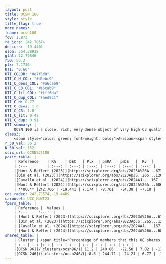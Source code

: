 ```yaml
---
layout: post
title: OCSN 100
style: style
title_flag: true
more_names: 
fname: ocsn100
fov: 1.873
ra_icrs: 242.70574
de_icrs: -19.4409
glon: 354.38918
glat: 22.79846
r50: 56.2
plx: 7.1736
UTI: "0.66"
UTI_COLOR: "#e7f5d0"
UTI_C_N_COL: "#d0ebc9"
UTI_C_dens_COL: "#a6cab9"
UTI_C_C3_COL: "#a6cab9"
UTI_C_lit_COL: "#fff6da"
UTI_C_dup_COL: "#aed9c1"
UTI_C_N: 0.77
UTI_C_dens: 1.0
UTI_C_C3: 1.0
UTI_C_lit: 0.42
UTI_C_dup: 0.91
UTI_summary: |
    OCSN 100 is a close, rich, very dense object of very high C3 quality. It was recently reported in the literature.<br><br>This is very likely a unique object, which shares a very small percentage of members with at least one previously reported entry, and a small percentage with at least one entry reported in the same catalogue.
class3: |
    <span style="color: green; font-weight: bold;">A</span><span style="color: green; font-weight: bold;">A</span>
r_50_val: 56.2
N_50_val: 152
scix_url: OCSN%20100
posit_table: |
    | Reference    | RA    | DEC   | Plx  | pmRA  | pmDE   |  Rv  |
    | :---         | :---: | :---: | :---: | :---: | :---: | :---: |
    |[Hunt & Reffert (2023)](https://scixplorer.org/abs/2023A%26A...673A.114H) | 242.721 | -19.383 | 7.193 | -8.641 | -24.329 | -11.056 |
    |[Qin et al. (2023)](https://scixplorer.org/abs/2023ApJS..265...12Q) | 242.88 | -19.41 | 7.19 | -8.66 | -24.36 | -7.64 |
    |[Cavallo et al. (2024)](https://scixplorer.org/abs/2024AJ....167...12C) | 242.676 | -19.339 | 7.195 | -- | -- | -- |
    |[Hunt & Reffert (2024)](https://scixplorer.org/abs/2024A%26A...686A..42H) | 242.721 | -19.383 | 7.193 | -8.641 | -24.329 | -11.056 |
    | **UCC** |242.706 | -19.441 | 7.174 | -8.761 | -24.38 | -7.18 | 
cds_radec: 242.70574,-19.4409
carousel: UCC_HUNT23
fpars_table: |
    | Reference |  Values |
    | :---  |  :---:  |
    | [Hunt & Reffert (2023)](https://scixplorer.org/abs/2023A%26A...673A.114H) | `AV50=0.408, diffAV50=0.919, MOD50=5.639, logAge50=6.558` |
    | [Qin et al. (2023)](https://scixplorer.org/abs/2023ApJS..265...12Q) | `E(B-V)=0.29, m-M=6.37, logt=6.85` |
    | [Cavallo et al. (2024)](https://scixplorer.org/abs/2024AJ....167...12C) | `AV50=1.27, dMod50=5.56, logAge50=6.35, [Fe/H]50=-0.29` |
    | [Hunt & Reffert (2024)](https://scixplorer.org/abs/2024A%26A...686A..42H) | `MassJ=58.7097` |
shared_table: |
    | Cluster | <span title="Percentage of members that this OC shares with the ones listed">%</span>   | RA   | DEC   | Plx   | pmRA  | pmDE  | Rv | UTI |
    | :-: | :-: |:-: | :-: | :-: | :-: | :-: | :-: | :-: |
    |[OCSN 96](/_clusters/ocsn96/)| 11.2 | 240.86 | -22.58 | 7.02 | -11.74 | -23.9 | -7.43 |0.45 |
    |[OCSN 246](/_clusters/ocsn246/)| 8.6 | 244.71 | -24.21 | 6.77 | -10.35 | -22.98 | -6.68 |0.59 |
---
```

